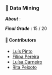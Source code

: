 ### :pushpin: Data Mining

***About*** : 

***Final Grade*** : 15 / 20

#### :handshake: Contributors 
- [Luís Pinto](https://github.com/L-Pinto)
- [Filipa Pereira](https://github.com/FilipaPereira00)
- [Luísa Carneiro](https://github.com/Analucar)
- [Rita Peixoto](https://github.com/rita-peixoto)

